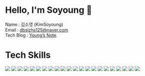 # Hello, I'm Soyoung 👋
Name : 김소영 (KimSoyoung)<br>
Email : dbslzhs125@naver.com<br>
Tech Blog : [Young’s Note](https://youngsnote.notion.site/Young-s-Note-5db9789d75964df2831042551c3e84c2?pvs=4)<br>

# Tech Skills
<div>
    <img src="https://img.shields.io/badge/Java-007396?style=flat-square&logo=Java&logoColor=white">
    <img src="https://img.shields.io/badge/SpringBoot-6DB33F?style=flat-square&amp;logo=SpringBoot&amp;logoColor=white">
    <img src="https://img.shields.io/badge/Spring-6DB33F?style=flat-square&amp;logo=Spring&amp;logoColor=white">
    <img src="https://img.shields.io/badge/JPA-BCAE79?style=flat-square&amp;logo=JPA&amp;logoColor=white">
    <img src="https://img.shields.io/badge/QueryDSL-0289CF?style=flat-square&amp;logo=QueryDSL&amp;logoColor=white">  
    <img src="https://img.shields.io/badge/MyBatis-6DB33F?style=flat-square&amp;logo=MyBatis&amp;logoColor=white">
    <img src="https://img.shields.io/badge/OracleDB-F80000?style=flat-square&amp;logo=Oracle&amp;logoColor=white">
    <img src="https://img.shields.io/badge/Mysql-302626?style=flat-square&amp;logo=Mysql&amp;logoColor=white">
    <img src="https://img.shields.io/badge/Redis-DC382D?style=flat-square&amp;logo=redis&amp;logoColor=white">
    <img src="https://img.shields.io/badge/Docker-2496ED?style=flat-square&logo=Docker&logoColor=white" />
    <img src="https://img.shields.io/badge/JavaScript-6DB33F?style=flat-square&amp;logo=JavaScript&amp;logoColor=white">
    <img src="https://img.shields.io/badge/jQuery-0769AD?style=flat-square&amp;logo=jQuery&amp;logoColor=white">
    <img src="https://img.shields.io/badge/Ajax-2083C6?style=flat-square&amp;logo=Ajax&amp;logoColor=white">
    <img src="https://img.shields.io/badge/HTML5-E34F26?style=flat-square&amp;logo=HTML5&amp;logoColor=white">
    <img src="https://img.shields.io/badge/CSS3-1572B6?style=flat-square&amp;logo=CSS3&amp;logoColor=white">
    <img src="https://img.shields.io/badge/Github-181717?style=flat-square&logo=github&logoColor=white">
    <img src="https://img.shields.io/badge/Intellij-000000?style=flat-square&logo=Intellij IDEA&logoColor=white" />
    <img src="https://img.shields.io/badge/Eclipse-2C2255?style=flat-square&logo=Eclipse&logoColor=white" />
    <img src="https://img.shields.io/badge/STS-6DB33F?style=flat-square&logo=STS&logoColor=white" />
    <img src="https://img.shields.io/badge/SQL Developer-8198A0?style=flat-square&logo=SQLDeveloper&logoColor=white" />
    <img src="https://img.shields.io/badge/VSCode-1572B6?style=flat-square&logo=Visual Studio Code&logoColor=white" />
    <img src="https://img.shields.io/badge/Figma-F24E1E?style=flat-square&logo=Figma&logoColor=white" />
</div>
